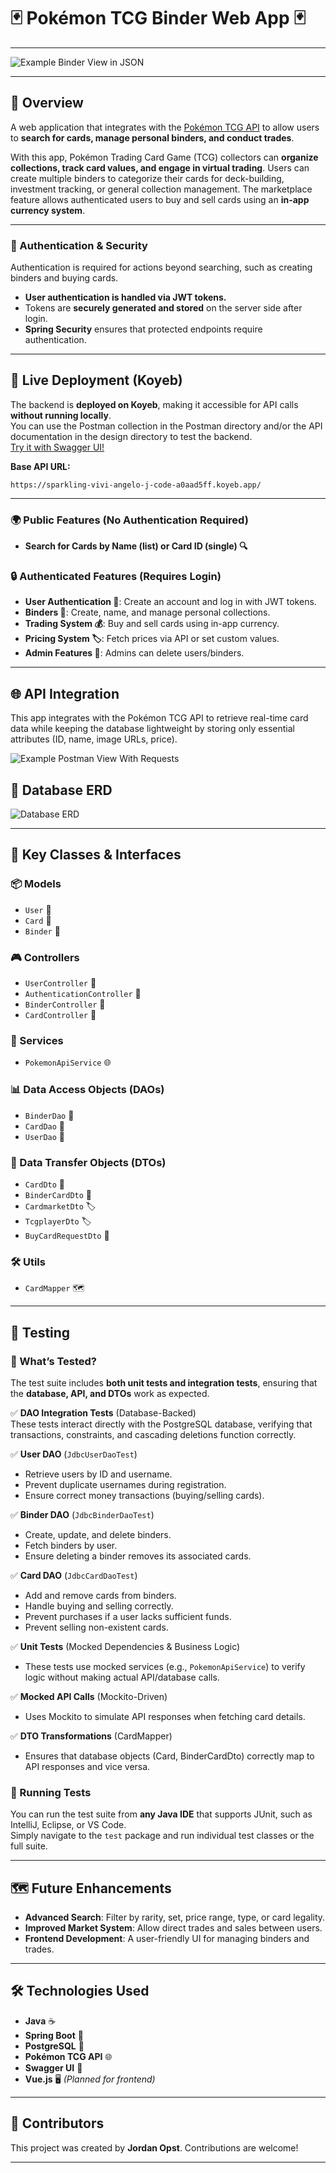# 🃏 Pokémon TCG Binder Web App 🃏

---

![Example Binder View in JSON](docs/screenshots/Binder%20View.png)

---

## 📖 Overview
A web application that integrates with the [Pokémon TCG API](https://pokemontcg.io/) to allow users to **search for cards, manage personal binders, and conduct trades**.

With this app, Pokémon Trading Card Game (TCG) collectors can **organize collections, track card values, and engage in virtual trading**.
Users can create multiple binders to categorize their cards for deck-building, investment tracking, or general collection management.
The marketplace feature allows authenticated users to buy and sell cards using an **in-app currency system**.

---

### 🔐 Authentication & Security
Authentication is required for actions beyond searching, such as creating binders and buying cards.
- **User authentication is handled via JWT tokens.**
- Tokens are **securely generated and stored** on the server side after login.
- **Spring Security** ensures that protected endpoints require authentication.

---

## 🚀 Live Deployment (Koyeb)
The backend is **deployed on Koyeb**, making it accessible for API calls **without running locally**.  
You can use the Postman collection in the Postman directory and/or the API documentation in the design directory to test the backend.  
[Try it with Swagger UI!](https://sparkling-vivi-angelo-j-code-a0aad5ff.koyeb.app/swagger-ui/index.html)

**Base API URL:**
```plaintext
https://sparkling-vivi-angelo-j-code-a0aad5ff.koyeb.app/
```

---

### 🌍 Public Features (No Authentication Required)
- **Search for Cards by Name (list) or Card ID (single) 🔍**

### 🔒 Authenticated Features (Requires Login)
- **User Authentication 🔐**: Create an account and log in with JWT tokens.
- **Binders 📂**: Create, name, and manage personal collections.
- **Trading System 💰**: Buy and sell cards using in-app currency.
- **Pricing System 🏷️**: Fetch prices via API or set custom values.
- **Admin Features 👀**: Admins can delete users/binders.

---

## 🌐 API Integration
This app integrates with the Pokémon TCG API to retrieve real-time card data while keeping the
database lightweight by storing only essential attributes (ID, name, image URLs, price).

![Example Postman View With Requests](docs/screenshots/Postman%20View.png)

## 💾 Database ERD
![Database ERD](database/PokemonTcgWebAppErd.png)

---

## 🎯 Key Classes & Interfaces
### 📦 Models
- `User` 👤
- `Card` 🎴
- `Binder` 📂

### 🎮 Controllers ###
- `UserController` 👥
- `AuthenticationController` 🔑
- `BinderController` 📂
- `CardController` 🎴

### 🔧 Services
- `PokemonApiService` 🌐

### 📊 Data Access Objects (DAOs)
- `BinderDao` 📂
- `CardDao` 🎴
- `UserDao` 👤

### 📜 Data Transfer Objects (DTOs)
- `CardDto` 🎴
- `BinderCardDto` 📂
- `CardmarketDto` 🏷️
- `TcgplayerDto` 🏷️
- `BuyCardRequestDto` 🛒

### 🛠️ Utils
- `CardMapper` 🗺️

---

## 🧪 Testing

### 🔹 What’s Tested?
The test suite includes **both unit tests and integration tests**, ensuring that the **database, API, and DTOs** work as expected.

✅ **DAO Integration Tests** (Database-Backed)  
These tests interact directly with the PostgreSQL database, verifying that transactions, constraints, and cascading deletions function correctly.

✅ **User DAO** (`JdbcUserDaoTest`)
- Retrieve users by ID and username.
- Prevent duplicate usernames during registration.
- Ensure correct money transactions (buying/selling cards).

✅ **Binder DAO** (`JdbcBinderDaoTest`)
- Create, update, and delete binders.
- Fetch binders by user.
- Ensure deleting a binder removes its associated cards.

✅ **Card DAO** (`JdbcCardDaoTest`)

- Add and remove cards from binders.
- Handle buying and selling correctly.
- Prevent purchases if a user lacks sufficient funds.
- Prevent selling non-existent cards.

✅ **Unit Tests** (Mocked Dependencies & Business Logic)
- These tests use mocked services (e.g., `PokemonApiService`) to verify logic without making actual API/database calls.

✅ **Mocked API Calls** (Mockito-Driven)
- Uses Mockito to simulate API responses when fetching card details.

✅ **DTO Transformations** (CardMapper)
- Ensures that database objects (Card, BinderCardDto) correctly map to API responses and vice versa.

### 🔹 Running Tests
You can run the test suite from **any Java IDE** that supports JUnit, such as IntelliJ, Eclipse, or VS Code.  
Simply navigate to the `test` package and run individual test classes or the full suite.

---

## 🗺️ Future Enhancements
- **Advanced Search**: Filter by rarity, set, price range, type, or card legality.
- **Improved Market System**: Allow direct trades and sales between users.
- **Frontend Development**: A user-friendly UI for managing binders and trades.


---

## 🛠️ Technologies Used
- **Java** ☕
- **Spring Boot** 🌱
- **PostgreSQL** 🐘
- **Pokémon TCG API** 🌐
- **Swagger UI** 📜
- **Vue.js** 🖥️ *(Planned for frontend)*

---

## 👥 Contributors
This project was created by **Jordan Opst**. Contributions are welcome!

---

